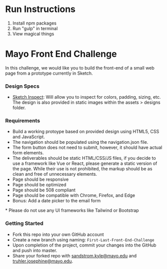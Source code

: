 # Run Instructions

1. Install npm packages
2. Run "gulp" in terminal
3. View magical things

# Mayo Front End Challenge

In this challenge, we would like you to build the front-end of a small web page from a prototype currently in Sketch.

### Design Specs

-   [Sketch Inspect](https://www.sketch.com/s/7731bba0-4b61-4792-a314-ed06234cc5e4): Will allow you to inspect for colors, padding, sizing, etc.  
    The design is also provided in static images within the assets > designs folder.

### Requirements

-   Build a working protoype based on provided design using HTML5, CSS and JavaScript.
-   The navigation should be populated using the navigation.json file.
-   The form button does not need to submit, however, it should have actual form elements.
-   The deliverables should be static HTML/CSS/JS files, if you decide to use a framework like Vue
    or React, please generate a static version of the page. While their use is not prohibited, the
    markup should be as clean and free of unnecessary elements.
-   Page should be responsive
-   Page should be optimized
-   Page should be 508 compliant
-   Page should be compatible with Chrome, Firefox, and Edge
-   Bonus: Add a date picker to the email form

\* Please do not use any UI frameworks like Tailwind or Bootstrap

### Getting Started

-   Fork this repo into your own GitHub account
-   Create a new branch using naming: `First-Last-Front-End-Challenge`
-   Upon completion of the project, commit your changes into the GitHub and push into master.
-   Share your forked repo with sandstrom.kyle@mayo.edu and truhler.josephine@mayo.edu.